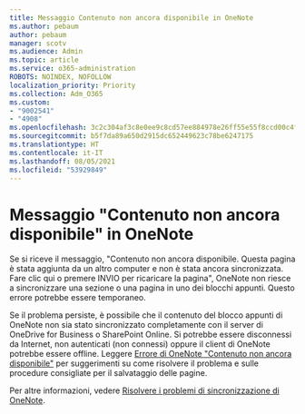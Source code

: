 ```yaml
---
title: Messaggio Contenuto non ancora disponibile in OneNote
ms.author: pebaum
author: pebaum
manager: scotv
ms.audience: Admin
ms.topic: article
ms.service: o365-administration
ROBOTS: NOINDEX, NOFOLLOW
localization_priority: Priority
ms.collection: Adm_O365
ms.custom:
- "9002541"
- "4908"
ms.openlocfilehash: 3c2c304af3c8e0ee9c8cd57ee884978e26ff55e55f8ccd00c4f72966186fcd3b
ms.sourcegitcommit: b5f7da89a650d2915dc652449623c78be6247175
ms.translationtype: HT
ms.contentlocale: it-IT
ms.lasthandoff: 08/05/2021
ms.locfileid: "53929849"
---
```

# <a name="content-not-yet-available-message-in-onenote"></a>Messaggio "Contenuto non ancora disponibile" in OneNote

Se si riceve il messaggio, "Contenuto non ancora disponibile. Questa pagina è stata aggiunta da un altro computer e non è stata ancora sincronizzata. Fare clic qui o premere INVIO per ricaricare la pagina", OneNote non riesce a sincronizzare una sezione o una pagina in uno dei blocchi appunti. Questo errore potrebbe essere temporaneo.

Se il problema persiste, è possibile che il contenuto del blocco appunti di OneNote non sia stato sincronizzato completamente con il server di OneDrive for Business o SharePoint Online. Si potrebbe essere disconnessi da Internet, non autenticati (non connessi) oppure il client di OneNote potrebbe essere offline. Leggere [Errore di OneNote "Contenuto non ancora disponibile"](https://docs.microsoft.com/office/troubleshoot/onenote/onenote-error-content-not-yet-available) per suggerimenti su come risolvere il problema e sulle procedure consigliate per il salvataggio delle pagine.

Per altre informazioni, vedere [Risolvere i problemi di sincronizzazione di OneNote](https://support.office.com/article/Fix-issues-when-you-can-t-sync-OneNote-299495ef-66d1-448f-90c1-b785a6968d45).
